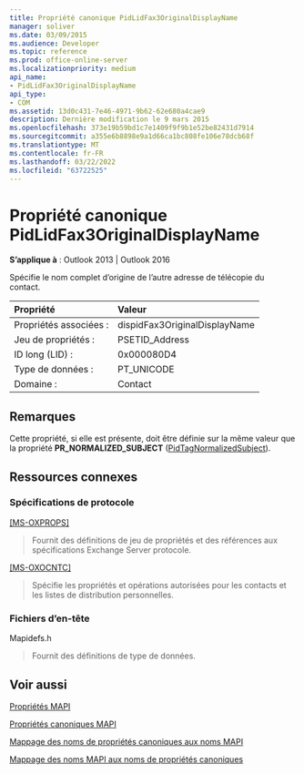 ```yaml
---
title: Propriété canonique PidLidFax3OriginalDisplayName
manager: soliver
ms.date: 03/09/2015
ms.audience: Developer
ms.topic: reference
ms.prod: office-online-server
ms.localizationpriority: medium
api_name:
- PidLidFax3OriginalDisplayName
api_type:
- COM
ms.assetid: 13d0c431-7e46-4971-9b62-62e680a4cae9
description: Dernière modification le 9 mars 2015
ms.openlocfilehash: 373e19b59bd1c7e1409f9f9b1e52be82431d7914
ms.sourcegitcommit: a355e6b8898e9a1d66ca1bc808fe106e78dcb68f
ms.translationtype: MT
ms.contentlocale: fr-FR
ms.lasthandoff: 03/22/2022
ms.locfileid: "63722525"
---
```

# <a name="pidlidfax3originaldisplayname-canonical-property"></a>Propriété canonique PidLidFax3OriginalDisplayName

  
  
**S’applique à** : Outlook 2013 | Outlook 2016 
  
Spécifie le nom complet d’origine de l’autre adresse de télécopie du contact.
  
|Propriété |Valeur |
|:-----|:-----|
|Propriétés associées :  <br/> |dispidFax3OriginalDisplayName  <br/> |
|Jeu de propriétés :  <br/> |PSETID_Address  <br/> |
|ID long (LID) :  <br/> |0x000080D4  <br/> |
|Type de données :  <br/> |PT_UNICODE  <br/> |
|Domaine :  <br/> |Contact  <br/> |
   
## <a name="remarks"></a>Remarques

Cette propriété, si elle est présente, doit être définie sur la même valeur que la propriété **PR_NORMALIZED_SUBJECT** ([PidTagNormalizedSubject](pidtagnormalizedsubject-canonical-property.md)).
  
## <a name="related-resources"></a>Ressources connexes

### <a name="protocol-specifications"></a>Spécifications de protocole

[[MS-OXPROPS]](https://msdn.microsoft.com/library/f6ab1613-aefe-447d-a49c-18217230b148%28Office.15%29.aspx)
  
> Fournit des définitions de jeu de propriétés et des références aux spécifications Exchange Server protocole.
    
[[MS-OXOCNTC]](https://msdn.microsoft.com/library/9b636532-9150-4836-9635-9c9b756c9ccf%28Office.15%29.aspx)
  
> Spécifie les propriétés et opérations autorisées pour les contacts et les listes de distribution personnelles.
    
### <a name="header-files"></a>Fichiers d’en-tête

Mapidefs.h
  
> Fournit des définitions de type de données.
    
## <a name="see-also"></a>Voir aussi



[Propriétés MAPI](mapi-properties.md)
  
[Propriétés canoniques MAPI](mapi-canonical-properties.md)
  
[Mappage des noms de propriétés canoniques aux noms MAPI](mapping-canonical-property-names-to-mapi-names.md)
  
[Mappage des noms MAPI aux noms de propriétés canoniques](mapping-mapi-names-to-canonical-property-names.md)

